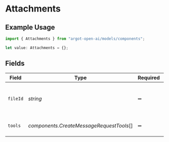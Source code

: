 # Attachments

## Example Usage

```typescript
import { Attachments } from "argot-open-ai/models/components";

let value: Attachments = {};
```

## Fields

| Field                                        | Type                                         | Required                                     | Description                                  |
| -------------------------------------------- | -------------------------------------------- | -------------------------------------------- | -------------------------------------------- |
| `fileId`                                     | *string*                                     | :heavy_minus_sign:                           | The ID of the file to attach to the message. |
| `tools`                                      | *components.CreateMessageRequestTools*[]     | :heavy_minus_sign:                           | The tools to add this file to.               |